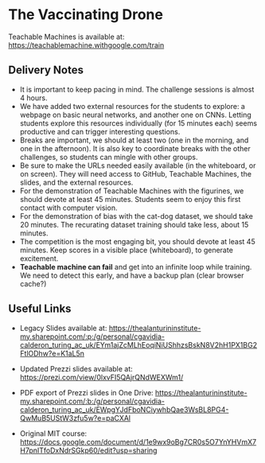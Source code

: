 # The Vaccinating Drone

Teachable Machines is available at: https://teachablemachine.withgoogle.com/train


## Delivery Notes

- It is important to keep pacing in mind. The challenge sessions is almost 4 hours.
- We have added two external resources for the students to explore: a webpage on basic neural networks, and another one on CNNs. Letting students explore this resources individually (for 15 minutes each) seems productive and can trigger interesting questions.
- Breaks are important, we should at least two (one in the morning, and one in the afternoon). It is also key to coordinate breaks with the other challenges, so students can mingle with other groups.
- Be sure to make the URLs needed easily available (in the whiteboard, or on screen). They will need access to GitHub, Teachable Machines, the slides, and the external resources.
- For the demonstration of Teachable Machines with the figurines, we should devote at least 45 minutes. Students seem to enjoy this first contact with computer vision.
- For the demonstration of bias with the cat-dog dataset, we should take 20 minutes. The recurating dataset training should take less, about 15 minutes.
- The competition is the most engaging bit, you should devote at least 45 minutes. Keep scores in a visible place (whiteboard), to generate excitement.
- **Teachable machine can fail** and get into an infinite loop while training. We need to detect this early, and have a backup plan (clear browser cache?)

## Useful Links

* Legacy Slides available at: https://thealanturininstitute-my.sharepoint.com/:p:/g/personal/cgavidia-calderon_turing_ac_uk/EYm1ajZcMLhEoqiNiUShhzsBskN8V2hH1PX1BG2FtlODhw?e=K1aL5n

* Updated Prezzi slides available at: https://prezi.com/view/0lxvFI5QAjrQNdWEXWm1/

* PDF export of Prezzi slides in One Drive: https://thealanturininstitute-my.sharepoint.com/:b:/g/personal/cgavidia-calderon_turing_ac_uk/EWpgYJdFboNCiywhbQae3WsBL8PG4-QwMuB5UStW3zfu5w?e=paCXAl

* Original MIT course: https://docs.google.com/document/d/1e9wx9oBg7CR0s5O7YnYHVmX7H7pnITfoDxNdrSGkp60/edit?usp=sharing
